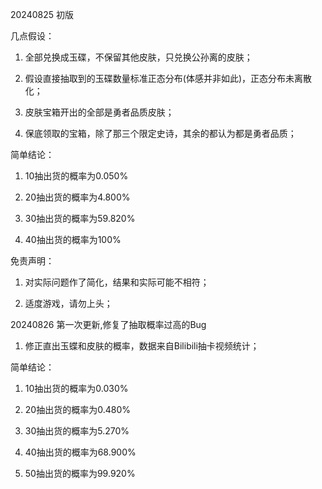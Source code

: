20240825 初版

几点假设：

1.  全部兑换成玉碟，不保留其他皮肤，只兑换公孙离的皮肤；

2.  假设直接抽取到的玉碟数量标准正态分布(体感并非如此)，正态分布未离散化；

3.  皮肤宝箱开出的全部是勇者品质皮肤；

4.  保底领取的宝箱，除了那三个限定史诗，其余的都认为都是勇者品质；

简单结论：

1.  10抽出货的概率为0.050%

2.  20抽出货的概率为4.800%

3.  30抽出货的概率为59.820%

4.  40抽出货的概率为100%

免责声明：

1.  对实际问题作了简化，结果和实际可能不相符；

2.  适度游戏，请勿上头；



20240826 第一次更新,修复了抽取概率过高的Bug

1.  修正直出玉蝶和皮肤的概率，数据来自Bilibili抽卡视频统计；

简单结论：

1.  10抽出货的概率为0.030%

2.  20抽出货的概率为0.480%

3.  30抽出货的概率为5.270%

4.  40抽出货的概率为68.900%

5.  50抽出货的概率为99.920%
